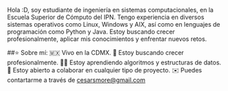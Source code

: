 Hola :D, soy estudiante de ingeniería en sistemas computacionales, en la Escuela Superior de Cómputo del IPN. Tengo experiencia en diversos sistemas operativos como Linux, Windows y AIX, así como en lenguajes de programación como Python y Java. Estoy buscando crecer profesionalmente, aplicar mis conocimientos y enfrentar nuevos retos.

##⭐ Sobre mí:
🇲🇽 Vivo en la CDMX.
🔭 Estoy buscando crecer profesionalmente.
👨‍💻 Estoy aprendiendo algoritmos y estructuras de datos.
🤝 Estoy abierto a colaborar en cualquier tipo de proyecto.
✉️ Puedes contartarme a través de [cesarsmore@gmail.com](cesarsmore@gmail.com)



